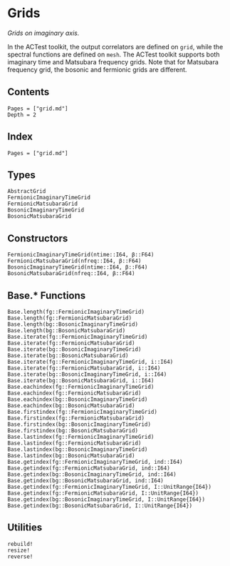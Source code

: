 # Grids

*Grids on imaginary axis.*

In the ACTest toolkit, the output correlators are defined on `grid`, while the spectral functions are defined on `mesh`. The ACTest toolkit supports both imaginary time and Matsubara frequency grids. Note that for Matsubara frequency grid, the bosonic and fermionic grids are different.

## Contents

```@contents
Pages = ["grid.md"]
Depth = 2
```

## Index

```@index
Pages = ["grid.md"]
```

## Types

```@docs
AbstractGrid
FermionicImaginaryTimeGrid
FermionicMatsubaraGrid
BosonicImaginaryTimeGrid
BosonicMatsubaraGrid
```

## Constructors

```@docs
FermionicImaginaryTimeGrid(ntime::I64, β::F64)
FermionicMatsubaraGrid(nfreq::I64, β::F64)
BosonicImaginaryTimeGrid(ntime::I64, β::F64)
BosonicMatsubaraGrid(nfreq::I64, β::F64)
```

## Base.* Functions

```@docs
Base.length(fg::FermionicImaginaryTimeGrid)
Base.length(fg::FermionicMatsubaraGrid)
Base.length(bg::BosonicImaginaryTimeGrid)
Base.length(bg::BosonicMatsubaraGrid)
Base.iterate(fg::FermionicImaginaryTimeGrid)
Base.iterate(fg::FermionicMatsubaraGrid)
Base.iterate(bg::BosonicImaginaryTimeGrid)
Base.iterate(bg::BosonicMatsubaraGrid)
Base.iterate(fg::FermionicImaginaryTimeGrid, i::I64)
Base.iterate(fg::FermionicMatsubaraGrid, i::I64)
Base.iterate(bg::BosonicImaginaryTimeGrid, i::I64)
Base.iterate(bg::BosonicMatsubaraGrid, i::I64)
Base.eachindex(fg::FermionicImaginaryTimeGrid)
Base.eachindex(fg::FermionicMatsubaraGrid)
Base.eachindex(bg::BosonicImaginaryTimeGrid)
Base.eachindex(bg::BosonicMatsubaraGrid)
Base.firstindex(fg::FermionicImaginaryTimeGrid)
Base.firstindex(fg::FermionicMatsubaraGrid)
Base.firstindex(bg::BosonicImaginaryTimeGrid)
Base.firstindex(bg::BosonicMatsubaraGrid)
Base.lastindex(fg::FermionicImaginaryTimeGrid)
Base.lastindex(fg::FermionicMatsubaraGrid)
Base.lastindex(bg::BosonicImaginaryTimeGrid)
Base.lastindex(bg::BosonicMatsubaraGrid)
Base.getindex(fg::FermionicImaginaryTimeGrid, ind::I64)
Base.getindex(fg::FermionicMatsubaraGrid, ind::I64)
Base.getindex(bg::BosonicImaginaryTimeGrid, ind::I64)
Base.getindex(bg::BosonicMatsubaraGrid, ind::I64)
Base.getindex(fg::FermionicImaginaryTimeGrid, I::UnitRange{I64})
Base.getindex(fg::FermionicMatsubaraGrid, I::UnitRange{I64})
Base.getindex(bg::BosonicImaginaryTimeGrid, I::UnitRange{I64})
Base.getindex(bg::BosonicMatsubaraGrid, I::UnitRange{I64})
```

## Utilities

```@docs
rebuild!
resize!
reverse!
```
